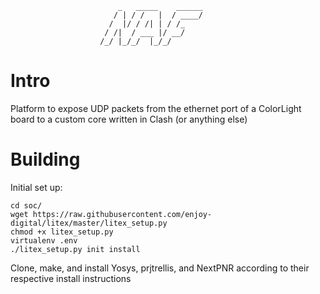 ```
                        _   _____    ______
                       / | / /   |  / ____/
                      /  |/ / /| | / /_    
                     / /|  / ___ |/ __/    
                    /_/ |_/_/  |_/_/       
```
# Intro
Platform to expose UDP packets from the ethernet port of a ColorLight board to a custom core written in Clash (or anything else)

# Building
Initial set up:
```
cd soc/
wget https://raw.githubusercontent.com/enjoy-digital/litex/master/litex_setup.py
chmod +x litex_setup.py
virtualenv .env
./litex_setup.py init install
```
Clone, make, and install Yosys, prjtrellis, and NextPNR according to their respective install instructions